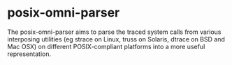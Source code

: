 posix-omni-parser
=================

The posix-omni-parser aims to parse the traced system calls from various
interposing utilities (eg strace on Linux, truss on Solaris, dtrace on BSD
and Mac OSX) on different POSIX-compliant platforms into a more useful 
representation.
